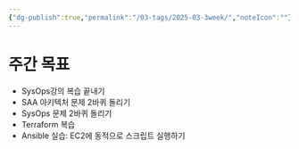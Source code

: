 ```yaml
---
{"dg-publish":true,"permalink":"/03-tags/2025-03-3week/","noteIcon":""}
---
```


# 주간 목표
- SysOps강의 복습 끝내기
- SAA 아키텍처 문제 2바퀴 돌리기
- SysOps 문제 2바퀴 돌리기
- Terraform 복습
- Ansible 실습: EC2에 동적으로 스크립트 실행하기